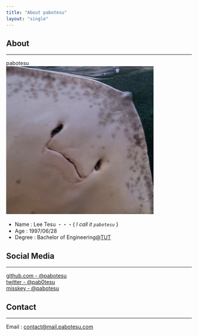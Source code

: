 ```yaml
---
title: "About pabotesu"
layout: "single"
---
```


## About

----  

pabotesu  
![pabotesu](/img/about/pabotesu-icon.jpg)

- Name      : Lee Tesu ・・・{ _I call it ``pabotesu``_ }
- Age       : 1997/06/28
- Degree    : Bachelor of Engineering@[TUT](https://www.teu.ac.jp/)  

## Social Media

----  

[github.com - @pabotesu](https://github.com/pabotesu)  
[twitter - @pab0tesu](https://twitter.com/pab0tesu)  
[misskey - @pabotesu](https://misskey.io/@pabotesu)  

## Contact

----  

Email   : contact@mail.pabotesu.com
